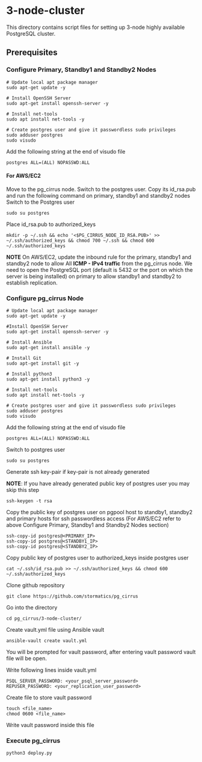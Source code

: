 # 3-node-cluster

This directory contains script files for setting up 3-node highly available PostgreSQL cluster.

## Prerequisites

### Configure Primary, Standby1 and Standby2 Nodes


```
# Update local apt package manager
sudo apt-get update -y

# Install OpenSSH Server
sudo apt-get install openssh-server -y

# Install net-tools
sudo apt install net-tools -y

# Create postgres user and give it passwordless sudo privileges
sudo adduser postgres
sudo visudo
```

Add the following string at the end of visudo file

```
postgres ALL=(ALL) NOPASSWD:ALL
```
#### For AWS/EC2 
Move to the pg_cirrus node. Switch to the postgres user. Copy its id_rsa.pub and run the following command on primary, standby1 and standby2 nodes
Switch to the Postgres user
```
sudo su postgres
```
Place id_rsa.pub to authorized_keys
```
mkdir -p ~/.ssh && echo '<$PG_CIRRUS_NODE_ID_RSA.PUB>' >> ~/.ssh/authorized_keys && chmod 700 ~/.ssh && chmod 600 ~/.ssh/authorized_keys
```
**NOTE**
On AWS/EC2, update the inbound rule for the primary, standby1 and standby2 node to allow All **ICMP - IPv4 traffic** from the pg_cirrus node.
We need to open the PostgreSQL port (default is 5432 or the port on which the server is being installed) on primary to allow standby1 and standby2 to establish replication.

### Configure pg_cirrus Node

```
# Update local apt package manager
sudo apt-get update -y

#Install OpenSSH Server
sudo apt-get install openssh-server -y

# Install Ansible
sudo apt-get install ansible -y

# Install Git
sudo apt-get install git -y

# Install python3
sudo apt-get install python3 -y

# Install net-tools
sudo apt install net-tools -y

# Create postgres user and give it passwordless sudo privileges
sudo adduser postgres
sudo visudo
```
Add the following string at the end of visudo file

```
postgres ALL=(ALL) NOPASSWD:ALL
```
Switch to postgres user
```
sudo su postgres 
```
Generate ssh key-pair if key-pair is not already generated

**NOTE**: If you have already generated public key of postgres user you may skip this step

```
ssh-keygen -t rsa
```
Copy the public key of postgres user on pgpool host to standby1, standby2 and primary hosts for ssh passwordless access (For AWS/EC2 refer to above Configure Primary, Standby1 and Standby2 Nodes section)

```
ssh-copy-id postgres@<PRIMARY_IP>
ssh-copy-id postgres@<STANDBY1_IP>
ssh-copy-id postgres@<STANDBY2_IP>
```
Copy public key of postgres user to authorized_keys inside postgres user
```
cat ~/.ssh/id_rsa.pub >> ~/.ssh/authorized_keys && chmod 600 ~/.ssh/authorized_keys
```

Clone github repository

```
git clone https://github.com/stormatics/pg_cirrus
```
Go into the directory 

```
cd pg_cirrus/3-node-cluster/
```
 
Create vault.yml file using Ansible vault

```
ansible-vault create vault.yml
```
You will be prompted for vault password, after entering vault password vault file will be open.

Write following lines inside vault.yml

```
PSQL_SERVER_PASSWORD: <your_psql_server_password>
REPUSER_PASSWORD: <your_replication_user_password>
```

Create file to store vault password
```
touch <file_name>
chmod 0600 <file_name>
```
Write vault password inside this file

### Execute pg_cirrus
```
python3 deploy.py
```
